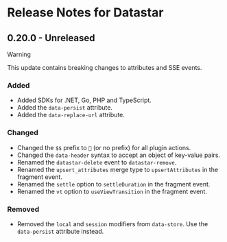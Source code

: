# Release Notes for Datastar

## 0.20.0 - Unreleased

> [!WARNING]
> This update contains breaking changes to attributes and SSE events.

### Added

- Added SDKs for .NET, Go, PHP and TypeScript.
- Added the `data-persist` attribute.
- Added the `data-replace-url` attribute.

### Changed

- Changed the `$$` prefix to `🚀` (or no prefix) for all plugin actions.
- Changed the `data-header` syntax to accept an object of key-value pairs.
- Renamed the `datastar-delete` event to `datastar-remove`.
- Renamed the `upsert_attributes` merge type to `upsertAttributes` in the fragment event.
- Renamed the `settle` option to `settleDuration` in the fragment event.
- Renamed the `vt` option to `useViewTransition` in the fragment event.

### Removed

- Removed the `local` and `session` modifiers from `data-store`. Use the `data-persist` attribute instead.
